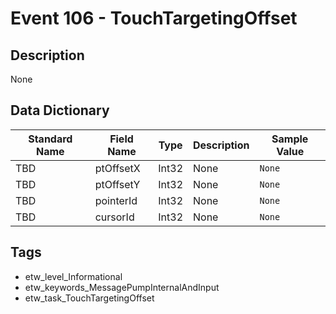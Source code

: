 # Event 106 - TouchTargetingOffset

## Description
None

## Data Dictionary
|Standard Name|Field Name|Type|Description|Sample Value|
|---|---|---|---|---|
|TBD|ptOffsetX|Int32|None|`None`|
|TBD|ptOffsetY|Int32|None|`None`|
|TBD|pointerId|Int32|None|`None`|
|TBD|cursorId|Int32|None|`None`|

## Tags
* etw_level_Informational
* etw_keywords_MessagePumpInternalAndInput
* etw_task_TouchTargetingOffset